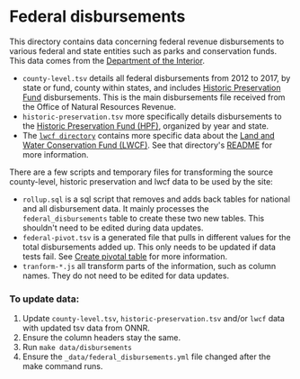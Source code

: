 # Federal disbursements

This directory contains data concerning federal revenue disbursements
to various federal and state entities such as parks and conservation funds.
This data comes from the [Department of the Interior][DOI].

* `county-level.tsv` details all federal disbursements from 2012 to 2017,
  by state or fund, county within states, and includes [Historic
  Preservation Fund][HPF] disbursements. This is the main disbursements file
  received from the Office of Natural Resources Revenue.
* `historic-preservation.tsv` more specifically details disbursements to
  the [Historic Preservation Fund (HPF)][HPF], organized by year and state.
* The [`lwcf directory`](lwcf/) contains more specific data about the
  [Land and Water Conservation Fund (LWCF)][LWCF]. See that directory's
  [README](lwcf/#readme) for more information.

There are a few scripts and temporary files for transforming the source
county-level, historic preservation and lwcf data to be used by the site:

* `rollup.sql` is a sql script that removes and adds back tables for national
   and all disbursement data. It mainly processes the `federal_disbursements`
   table to create these two new tables. This shouldn't need to be edited during
   data updates.
* `federal-pivot.tsv` is a generated file that pulls in different values for
   the total disbursements added up. This only needs to be updated if data
   tests fail. See [Create pivotal table](https://github.com/onrr/doi-extractives-data/blob/dev/data/Create-pivot-table.md) for more information.
* `tranform-*.js` all transform parts of the information, such as column names.
   They do not need to be edited for data updates.

### To update data:

1. Update `county-level.tsv`, `historic-preservation.tsv` and/or `lwcf` data
   with updated tsv data from ONNR.
2. Ensure the column headers stay the same.
3. Run `make data/disbursements`
4. Ensure the `_data/federal_disbursements.yml` file changed after the make
command runs.

[HPF]: http://ncshpo.org/issues/historic-preservation-fund/
[DOI]: https://www.doi.gov/
[ONRR]: https://www.onrr.gov/
[LWCF]: https://www.nps.gov/subjects/lwcf/index.htm

